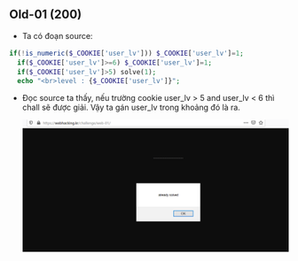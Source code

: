 ## Old-01 (200)

- Ta có đoạn source:
```php
if(!is_numeric($_COOKIE['user_lv'])) $_COOKIE['user_lv']=1;
  if($_COOKIE['user_lv']>=6) $_COOKIE['user_lv']=1;
  if($_COOKIE['user_lv']>5) solve(1);
  echo "<br>level : {$_COOKIE['user_lv']}";

```
- Đọc source ta thấy, nếu trường cookie user_lv > 5 and user_lv < 6 thì chall sẽ được giải. Vậy ta gán user_lv trong khoảng đó là ra.

  <img src="./1.png">
  